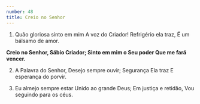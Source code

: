 ```yaml
---
number: 48
title: Creio no Senhor
---
```


1. Quão gloriosa sinto em mim
  A voz do Criador!
  Refrigério ela traz,
  É um bálsamo de amor.

  __Creio no Senhor,
  Sábio Criador;
  Sinto em mim o Seu poder
  Que me fará vencer.__

2. A Palavra do Senhor,
  Desejo sempre ouvir;
  Segurança Ela traz
  E esperança do porvir.

3. Eu almejo sempre estar
  Unido ao grande Deus;
  Em justiça e retidão,
  Vou seguindo para os céus.
